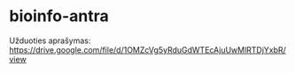 # bioinfo-antra
Užduoties aprašymas: https://drive.google.com/file/d/1OMZcVg5yRduGdWTEcAjuUwMlRTDjYxbR/view
